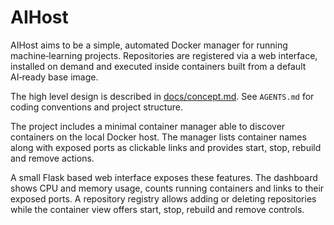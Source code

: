 # AIHost

AIHost aims to be a simple, automated Docker manager for running
machine‑learning projects. Repositories are registered via a web
interface, installed on demand and executed inside containers built from
a default AI‑ready base image.

The high level design is described in [docs/concept.md](docs/concept.md).
See `AGENTS.md` for coding conventions and project structure.

The project includes a minimal container manager able to discover
containers on the local Docker host. The manager lists container names
along with exposed ports as clickable links and provides start, stop,
rebuild and remove actions.

A small Flask based web interface exposes these features. The dashboard
shows CPU and memory usage, counts running containers and links to their
exposed ports. A repository registry allows adding or deleting
repositories while the container view offers start, stop, rebuild and
remove controls.

